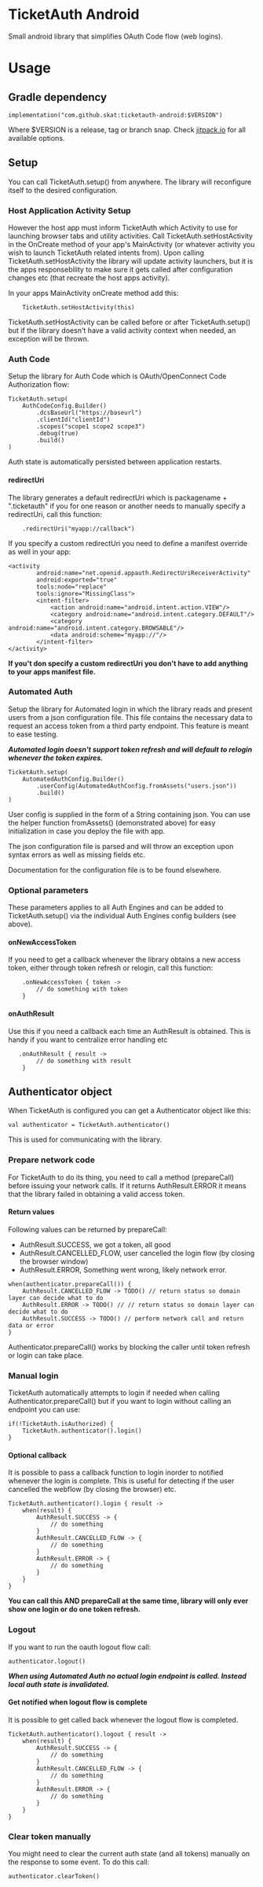 # TicketAuth Android

Small android library that simplifies OAuth Code flow (web logins).

# Usage

## Gradle dependency
```
implementation("com.github.skat:ticketauth-android:$VERSION")
```
Where $VERSION is a release, tag or branch snap. Check [jitpack.io](https://jitpack.io)
for all available options.

## Setup
You can call TicketAuth.setup() from anywhere. The library will reconfigure itself to the desired
configuration.

### Host Application Activity Setup
However the host app must inform TicketAuth which Activity to use for launching
browser tabs and utility activities. Call TicketAuth.setHostActivity in the OnCreate method
of your app's MainActivity (or whatever activity you wish to launch TicketAuth related intents from).
Upon calling TicketAuth.setHostActivity the library will update activity launchers, but it is the
apps responsebility to make sure it gets called after configuration changes etc (that recreate the host apps activity).

In your apps MainActivity onCreate method add this:
```
    TicketAuth.setHostActivity(this)
```

TicketAuth.setHostActivity can be called before or after TicketAuth.setup() but if the library
doesn't have a valid activity context when needed, an exception will be thrown.

### Auth Code
Setup the library for Auth Code which is OAuth/OpenConnect Code Authorization flow:
```
TicketAuth.setup(
    AuthCodeConfig.Builder()
        .dcsBaseUrl("https://baseurl")
        .clientId("clientId")
        .scopes("scope1 scope2 scope3")
        .debug(true)
        .build()
)
```
Auth state is automatically persisted between application restarts.

#### redirectUri
The library generates a default redirectUri which is packagename + ".ticketauth" if you for one
reason or another needs to manually specify a redirectUri, call this function:

```
    .redirectUri("myapp://callback")
```

If you specify a custom redirectUri you need to define a manifest override as well in your app:

```
<activity
        android:name="net.openid.appauth.RedirectUriReceiverActivity"
        android:exported="true"
        tools:node="replace"
        tools:ignore="MissingClass">
        <intent-filter>
            <action android:name="android.intent.action.VIEW"/>
            <category android:name="android.intent.category.DEFAULT"/>
            <category android:name="android.intent.category.BROWSABLE"/>
            <data android:scheme="myapp://"/>
        </intent-filter>
</activity>
```

__If you't don specify a custom redirectUri you don't have to add anything to your apps manifest
file.__

### Automated Auth
Setup the library for Automated login in which the library reads and present users from
a json configuration file. This file contains the necessary data to request an access token
from a third party endpoint. This feature is meant to ease testing.

___Automated login doesn't support token refresh and will default to relogin whenever the token expires.___

```
TicketAuth.setup(
    AutomatedAuthConfig.Builder()
        .userConfig(AutomatedAuthConfig.fromAssets("users.json"))
        .build()
)
```
User config is supplied in the form of a String containing json. You can use the helper function
fromAssets() (demonstrated above) for easy initialization in case you deploy the file with app.

The json configuration file is parsed and will throw an exception upon syntax errors as well as missing
fields etc.

Documentation for the configuration file is to be found elsewhere.

### Optional parameters
These parameters applies to all Auth Engines and can be added to TicketAuth.setup() via
the individual Auth Engines config builders (see above).

#### onNewAccessToken
If you need to get a callback whenever the library obtains a new access token, either through
token refresh or relogin, call this function:

```
    .onNewAccessToken { token ->
        // do something with token
    }
```

#### onAuthResult
Use this if you need a callback each time an AuthResult is obtained.
This is handy if you want to centralize error handling etc

```
   .onAuthResult { result ->
        // do something with result
    }
```

## Authenticator object
When TicketAuth is configured you can get a Authenticator object like this:

```
val authenticator = TicketAuth.authenticator()
```
This is used for communicating with the library.

### Prepare network code
For TicketAuth to do its thing, you need to call a method (prepareCall) before issuing
your network calls. If it returns AuthResult.ERROR it means that the library failed in obtaining
a valid access token. 

#### Return values

Following values can be returned by prepareCall:

- AuthResult.SUCCESS, we got a token, all good
- AuthResult.CANCELLED_FLOW, user cancelled the login flow (by closing the browser window)
- AuthResult.ERROR, Something went wrong, likely network error.

```
when(authenticator.prepareCall()) {
    AuthResult.CANCELLED_FLOW -> TODO() // return status so domain layer can decide what to do
    AuthResult.ERROR -> TODO() // // return status so domain layer can decide what to do
    AuthResult.SUCCESS -> TODO() // perform network call and return data or error
}
```

Authenticator.prepareCall() works by blocking the caller until token refresh or login can take place.

### Manual login

TicketAuth automatically attempts to login if needed when calling Authenticator.prepareCall()
but if you want to login without calling an endpoint you can use:

```
if(!TicketAuth.isAuthorized) {
    TicketAuth.authenticator().login()
}
```

#### Optional callback
It is possible to pass a callback function to login inorder to notified whenever the login is
complete. This is useful for detecting if the user cancelled the webflow (by closing the browser)
etc.

```
TicketAuth.authenticator().login { result ->
    when(result) {
        AuthResult.SUCCESS -> {
            // do something
        }
        AuthResult.CANCELLED_FLOW -> {
            // do something
        }
        AuthResult.ERROR -> {
            // do something
        }
    }
}
```

__You can call this AND prepareCall at the same time, 
library will only ever show one login or do one token refresh.__

### Logout
If you want to run the oauth logout flow call:
```
authenticator.logout()
```

___When using Automated Auth no actual login endpoint is called. Instead local auth state is invalidated.___ 

#### Get notified when logout flow is complete
It is possible to get called back whenever the logout flow is completed.

```
TicketAuth.authenticator().logout { result ->
    when(result) {
        AuthResult.SUCCESS -> {
            // do something
        }
        AuthResult.CANCELLED_FLOW -> {
            // do something
        }
        AuthResult.ERROR -> {
            // do something
        }
    }
}
```

### Clear token manually
You might need to clear the current auth state (and all tokens) manually on the response
to some event. To do this call:

```
authenticator.clearToken()
```


